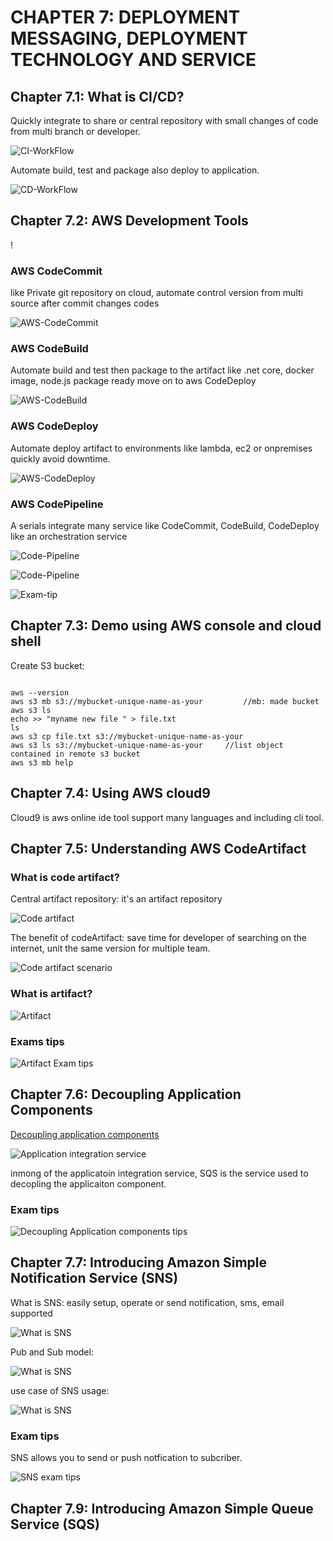 # CHAPTER 7: DEPLOYMENT MESSAGING, DEPLOYMENT TECHNOLOGY AND SERVICE

## Chapter 7.1: What is CI/CD?

Quickly integrate to share or central repository with small changes of code from multi branch or developer.

![CI-WorkFlow](https://github.com/hassj/AWS-DEVOPS-AcloudGuru/blob/main/02-Apprentice/AWS-Certified-Cloud-Practitioner-CLF-C02/Image/07-CI-WorkFlow.JPG)

Automate build, test and package also deploy to application.

![CD-WorkFlow](https://github.com/hassj/AWS-DEVOPS-AcloudGuru/blob/main/02-Apprentice/AWS-Certified-Cloud-Practitioner-CLF-C02/Image/07-CD-WorkFlow.JPG)

## Chapter 7.2: AWS Development Tools

!

### AWS CodeCommit
like Private git repository on cloud, automate control version from multi source after commit changes codes

![AWS-CodeCommit](https://github.com/hassj/AWS-DEVOPS-AcloudGuru/blob/main/02-Apprentice/AWS-Certified-Cloud-Practitioner-CLF-C02/Image/07-AWS-CodeCommit.JPG)

### AWS CodeBuild
Automate build and test then package to the artifact like .net core, docker image, node.js package ready move on to aws CodeDeploy

![AWS-CodeBuild](https://github.com/hassj/AWS-DEVOPS-AcloudGuru/blob/main/02-Apprentice/AWS-Certified-Cloud-Practitioner-CLF-C02/Image/07-AWS-CodeBuild.JPG)

### AWS CodeDeploy
Automate deploy artifact to environments like lambda, ec2 or onpremises quickly avoid downtime.

![AWS-CodeDeploy](https://github.com/hassj/AWS-DEVOPS-AcloudGuru/blob/main/02-Apprentice/AWS-Certified-Cloud-Practitioner-CLF-C02/Image/07-AWS-CodeDeploy.JPG)

### AWS CodePipeline

A serials integrate many service like CodeCommit, CodeBuild, CodeDeploy like an orchestration service 

![Code-Pipeline](https://github.com/hassj/AWS-DEVOPS-AcloudGuru/blob/main/02-Apprentice/AWS-Certified-Cloud-Practitioner-CLF-C02/Image/07-Code-Pipeline.JPG)

![Code-Pipeline](https://github.com/hassj/AWS-DEVOPS-AcloudGuru/blob/main/02-Apprentice/AWS-Certified-Cloud-Practitioner-CLF-C02/Image/07-Code-Pipeline-02.JPG)

![Exam-tip](https://github.com/hassj/AWS-DEVOPS-AcloudGuru/blob/main/02-Apprentice/AWS-Certified-Cloud-Practitioner-CLF-C02/Image/07-Exam-tip.JPG)

## Chapter 7.3: Demo using AWS console and cloud shell

Create S3 bucket: 
```

aws --version
aws s3 mb s3://mybucket-unique-name-as-your			//mb: made bucket
aws s3 ls
echo >> "myname new file " > file.txt
ls
aws s3 cp file.txt s3://mybucket-unique-name-as-your
aws s3 ls s3://mybucket-unique-name-as-your 	//list object contained in remote s3 bucket
aws s3 mb help 

```

## Chapter 7.4: Using AWS cloud9

Cloud9 is aws online ide tool support many languages and including cli tool.

## Chapter 7.5: Understanding AWS CodeArtifact

### What is code artifact?

Central artifact repository: it's an artifact repository

![Code artifact](https://github.com/hassj/AWS-DEVOPS-AcloudGuru/blob/main/02-Apprentice/AWS-Certified-Cloud-Practitioner-CLF-C02/Image/07-Code-Artifact.JPG)

The benefit of codeArtifact: save time for developer of searching on the internet, unit the same version for multiple team.

![Code artifact scenario](https://github.com/hassj/AWS-DEVOPS-AcloudGuru/blob/main/02-Apprentice/AWS-Certified-Cloud-Practitioner-CLF-C02/Image/07-Code-Artifact-scenario.JPG)

### What is artifact?

![Artifact](https://github.com/hassj/AWS-DEVOPS-AcloudGuru/blob/main/02-Apprentice/AWS-Certified-Cloud-Practitioner-CLF-C02/Image/07-artifact.JPG)

### Exams tips 

![Artifact Exam tips](https://github.com/hassj/AWS-DEVOPS-AcloudGuru/blob/main/02-Apprentice/AWS-Certified-Cloud-Practitioner-CLF-C02/Image/07-Exam-tips.JPG)

## Chapter 7.6: Decoupling Application Components

[Decoupling application components](https://docs.aws.amazon.com/prescriptive-guidance/latest/modernization-integrating-microservices/decouple-messaging.html)

![Application integration service](https://github.com/hassj/AWS-DEVOPS-AcloudGuru/blob/main/02-Apprentice/AWS-Certified-Cloud-Practitioner-CLF-C02/Image/07-Application-integrated-service.JPG)

inmong of the applicatoin integration service, SQS is the service used to decopling the applicaiton component.

### Exam tips

![Decoupling Application components tips](https://github.com/hassj/AWS-DEVOPS-AcloudGuru/blob/main/02-Apprentice/AWS-Certified-Cloud-Practitioner-CLF-C02/Image/07-Decoupling-application-component-tips.JPG)

## Chapter 7.7: Introducing Amazon Simple Notification Service (SNS)

What is SNS: easily setup, operate or send notification, sms, email supported

![What is SNS](https://github.com/hassj/AWS-DEVOPS-AcloudGuru/blob/main/02-Apprentice/AWS-Certified-Cloud-Practitioner-CLF-C02/Image/07-What-is-SNS.JPG)

Pub and Sub model:

![What is SNS](https://github.com/hassj/AWS-DEVOPS-AcloudGuru/blob/main/02-Apprentice/AWS-Certified-Cloud-Practitioner-CLF-C02/Image/07-pub-sub-model.JPG)

use case of SNS usage: 

![What is SNS](https://github.com/hassj/AWS-DEVOPS-AcloudGuru/blob/main/02-Apprentice/AWS-Certified-Cloud-Practitioner-CLF-C02/Image/07-SNS-use-cases.JPG)

### Exam tips

SNS allows you to send or push notfication to subcriber.

![SNS exam tips](https://github.com/hassj/AWS-DEVOPS-AcloudGuru/blob/main/02-Apprentice/AWS-Certified-Cloud-Practitioner-CLF-C02/Image/07-SNS-examp-tips.JPG)

## Chapter 7.9: Introducing Amazon Simple Queue Service (SQS)

